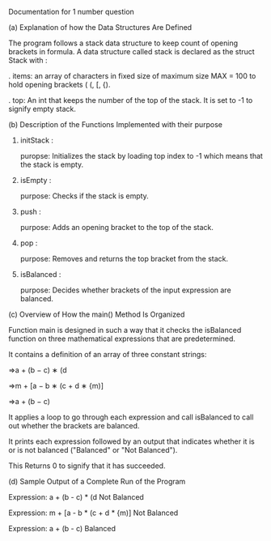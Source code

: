 Documentation for 1 number question

(a) Explanation of how the Data Structures Are Defined

The program follows a stack data structure to keep count of opening brackets in formula.
A data structure called stack is declared as the struct Stack with :
    
   . items: an array of characters in fixed size of maximum size MAX = 100 to hold opening brackets ( (, [, {).
   
   . top: An int that keeps the number of the top of the stack. It is set to -1 to signify empty stack.

(b) Description of the Functions Implemented with their purpose

1. initStack :

   puropse: Initializes the stack by loading top index to -1 which means that the stack is empty.

2. isEmpty :

   purpose: Checks if the stack is empty.

3. push :

   purpose: Adds an opening bracket to the top of the stack.

4. pop :
   
   purpose: Removes and returns the top bracket from the stack.

5. isBalanced :

   purpose: Decides whether brackets of the input expression are balanced.

(c) Overview of How the main() Method Is Organized

Function main is designed in such a way that it checks the isBalanced function on three mathematical expressions that are predetermined.

It contains a definition of an array of three constant strings:

⇒a + (b − c) ∗ (d

⇒m + [a − b ∗ (c + d ∗ {m)]

⇒a + (b − c)

It applies a loop to go through each expression and call isBalanced to call out whether the brackets are balanced.

It prints each expression followed by an output that indicates whether it is or is not balanced ("Balanced" or "Not Balanced").

This Returns 0 to signify that it has succeeded.

(d) Sample Output of a Complete Run of the Program

Expression: a + (b - c) * (d
Not Balanced

Expression: m + [a - b * (c + d * {m)]
Not Balanced

Expression: a + (b - c)
Balanced

















